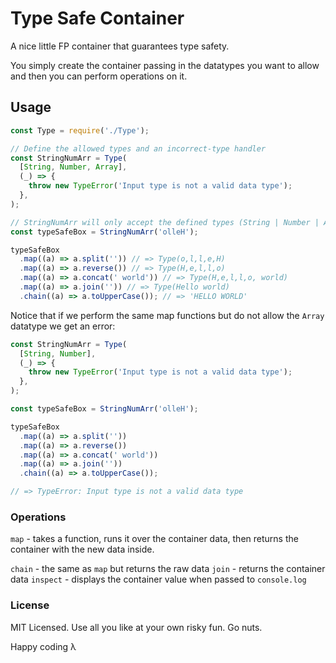 # Type Safe Container

A nice little FP container that guarantees type safety.

You simply create the container passing in the datatypes you want to allow and then you can perform operations on it.

## Usage

```javascript
const Type = require('./Type');

// Define the allowed types and an incorrect-type handler
const StringNumArr = Type(
  [String, Number, Array],
  (_) => {
    throw new TypeError('Input type is not a valid data type');
  },
);

// StringNumArr will only accept the defined types (String | Number | Array)
const typeSafeBox = StringNumArr('olleH');

typeSafeBox
  .map((a) => a.split('')) // => Type(o,l,l,e,H)
  .map((a) => a.reverse()) // => Type(H,e,l,l,o)
  .map((a) => a.concat(' world')) // => Type(H,e,l,l,o, world)
  .map((a) => a.join('')) // => Type(Hello world)
  .chain((a) => a.toUpperCase()); // => 'HELLO WORLD'
```

Notice that if we perform the same map functions but do not allow the `Array` datatype we get an error:

```javascript
const StringNumArr = Type(
  [String, Number],
  (_) => {
    throw new TypeError('Input type is not a valid data type');
  },
);

const typeSafeBox = StringNumArr('olleH');

typeSafeBox
  .map((a) => a.split(''))
  .map((a) => a.reverse())
  .map((a) => a.concat(' world'))
  .map((a) => a.join(''))
  .chain((a) => a.toUpperCase());

// => TypeError: Input type is not a valid data type
```

### Operations

`map` - takes a function, runs it over the container data, then returns the container with the new data inside.

`chain` - the same as `map` but returns the raw data
`join` - returns the container data
`inspect` - displays the container value when passed to `console.log`


### License

MIT Licensed. Use all you like at your own risky fun. Go nuts.

Happy coding λ
